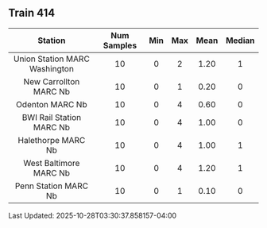 ## Train 414

| Station | Num Samples | Min | Max | Mean | Median |
| :-----: | :---------: | :-: | :-: | :--: | :----: |
| Union Station MARC Washington | 10 | 0 | 2 | 1.20 | 1 |
| New Carrollton MARC Nb | 10 | 0 | 1 | 0.20 | 0 |
| Odenton MARC Nb | 10 | 0 | 4 | 0.60 | 0 |
| BWI Rail Station MARC Nb | 10 | 0 | 4 | 1.00 | 0 |
| Halethorpe MARC Nb | 10 | 0 | 4 | 1.00 | 1 |
| West Baltimore MARC Nb | 10 | 0 | 4 | 1.20 | 1 |
| Penn Station MARC Nb | 10 | 0 | 1 | 0.10 | 0 |


Last Updated: 2025-10-28T03:30:37.858157-04:00